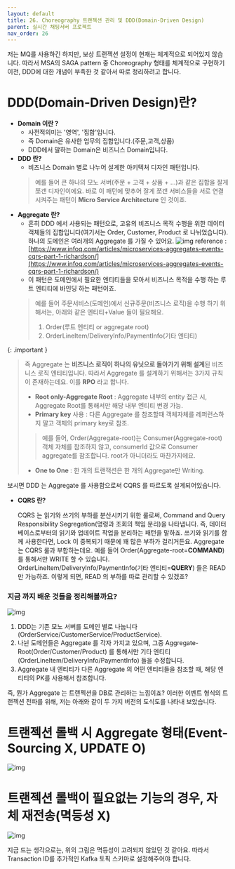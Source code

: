 ```yaml
---
layout: default
title: 26. Choreography 트랜젝션 관리 및 DDD(Domain-Driven Design)
parent: 실시간 채팅서버 프로젝트
nav_order: 26
---
```

저는 MQ를 사용하긴 하지만, 보상 트랜젝션 설정이 현재는 체계적으로 되어있지 않습니다. 따라서 MSA의 SAGA pattern 중 Choreography 형태를 체계적으로 구현하기 이전, DDD에 대한 개념이 부족한 것 같아서 따로 정리하려고 합니다. 

# DDD(Domain-Driven Design)란?
* **Domain 이란 ?**
  * 사전적의미는 '영역', '집합'입니다.
  * 즉 Domain은 유사한 업무의 집합입니다.(주문,고객,상품)
  * DDD에서 말하는 Domain은 비즈니스 Domain입니다.
* **DDD 란?**
  * 비즈니스 Domain 별로 나누어 설계한 아키텍처 디자인 패턴입니다.
  > 예를 들어 큰 하나의 모노 서버(주문 + 고객 + 상품 + ...)과 같은 집합을 잘게 쪼갠 디자인이에요. 바로 이 패턴에 맞추어 잘게 쪼갠 서비스들을 서로 연결시켜주는 패턴이 **Micro Service Architecture** 인 것이죠.
* **Aggregate 란?**
  * 흔히 DDD 에서 사용되는 패턴으로, 고유의 비즈니스 목적 수행을 위한 데이터 객체들의 집합입니다(여기서는 Order, Customer, Product 로 나뉘었습니다). 하나의 도메인은 여러개의 Aggregate 를 가질 수 있어요.
  ![img](../../../assets/img/performance/14.webp)
  reference : [https://www.infoq.com/articles/microservices-aggregates-events-cqrs-part-1-richardson/](https://www.infoq.com/articles/microservices-aggregates-events-cqrs-part-1-richardson/)
  * 이 패턴은 도메인에서 필요한 엔티티들을 모아서 비즈니스 목적을 수행 하는 루트 엔티티에 바인딩 하는 패턴이죠.
  > 예를 들어 주문서비스(도메인)에서 신규주문(비즈니스 로직)을 수행 하기 위해서는, 아래와 같은 엔티티+Value 들이 필요해요.
  > 1. Order(루트 엔티티 or aggregate root)
  > 2. OrderLineItem/DeliveryInfo/PaymentInfo(기타 엔티티)

{: .important }
> 즉 Aggregate 는 **비즈니스 로직이 하나의 유닛으로 돌아가기 위해 설계**된 비즈니스 로직 엔티티입니다. 따라서 Aggregate 를 설계하기 위해서는 3가지 규칙이 존재하는데요. 이를 **RPO** 라고 합니다.
> * **Root only-Aggregate Root** : Aggregate 내부의 entity 접근 시, Aggregate Root를 통해서만 해당 내부 엔티티 변경 가능.
> * **Primary key** 사용 : 다른 Aggregate 를 참조할때 객체자체를 레퍼런스하지 말고 객체의 primary key로 참조.
> > 예를 들어, Order(Aggregate-root)는 Consumer(Aggregate-root) 객체 자체를 참조하지 않고, consumerId 값으로 Consumer aggregate를 참조합니다. root가 아니더라도 마찬가지에요.
> * **One to One** : 한 개의 트랜잭션은 한 개의 Aggregate만 Writing.

보시면 DDD 는 Aggregate 를 사용함으로써 CQRS 를 따르도록 설계되어있습니다.
* **CQRS 란?**

  CQRS 는 읽기와 쓰기의 부하를 분산시키기 위한 룰로써, Command and Query Responsibility Segregation(명령과 조회의 책임 분리)을 나타냅니다. 즉, 데이터 베이스로부터의 읽기와 업데이트 작업을 분리하는 패턴을 말하죠. 쓰기와 읽기를 함께 사용한다면, Lock 이 중복되기 때문에 꽤 많은 부하가 걸리거든요. Aggregate 는 CQRS 룰과 부합하는데요. 예를 들어 Order(Aggregate-root=**COMMAND**)를 통해서만 WRITE 할 수 있습니다. OrderLineItem/DeliveryInfo/PaymentInfo(기타 엔티티=**QUERY**) 들은 READ 만 가능하죠. 이렇게 되면, READ 의 부하를 따로 관리할 수 있겠죠?

### **지금 까지 배운 것들을 정리해볼까요?**

![img](../../../assets/img/performance/16.webp)

1. DDD는 기존 모노 서버를 도메인 별로 나눕니다(OrderService/CustomerService/ProductService).
2. 나뉜 도메인들은 Aggregate 를 각자 가지고 있으며, 그중 Aggregate-Root(Order/Customer/Product) 를 통해서만 기타 엔티티(OrderLineItem/DeliveryInfo/PaymentInfo) 들을 수정합니다.
3. Aggregate 내 엔티티가 다른 Aggregate 의 어떤 엔티티들을 참조할 때, 해당 엔티티의 PK를 사용해서 참조합니다.

즉, 뭔가 Aggregate 는 트랜젝션을 DB로 관리하는 느낌이죠? 이러한 이벤트 형식의 트랜젝션 전파를 위해, 저는 아래와 같이 두 가지 버전의 도식도를 나타내 보았습니다.

# 트랜젝션 롤백 시 Aggregate 형태(Event-Sourcing X, UPDATE O)
![img](../../../assets/img/performance/tx3.svg)

# 트랜젝션 롤백이 필요없는 기능의 경우, 자체 재전송(멱등성 X)

![img](../../../assets/img/performance/tx2.svg)

지금 드는 생각으로는, 위의 그림은 멱등성이 고려되지 않았던 것 같아요. 따라서 Transaction ID를 추가적인 Kafka 토픽 스키마로 설정해주어야 합니다.